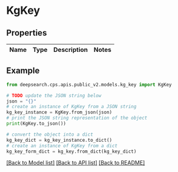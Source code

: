 # KgKey


## Properties

Name | Type | Description | Notes
------------ | ------------- | ------------- | -------------

## Example

```python
from deepsearch.cps.apis.public_v2.models.kg_key import KgKey

# TODO update the JSON string below
json = "{}"
# create an instance of KgKey from a JSON string
kg_key_instance = KgKey.from_json(json)
# print the JSON string representation of the object
print(KgKey.to_json())

# convert the object into a dict
kg_key_dict = kg_key_instance.to_dict()
# create an instance of KgKey from a dict
kg_key_form_dict = kg_key.from_dict(kg_key_dict)
```
[[Back to Model list]](../README.md#documentation-for-models) [[Back to API list]](../README.md#documentation-for-api-endpoints) [[Back to README]](../README.md)


